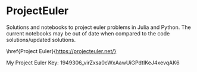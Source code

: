 # ProjectEuler
Solutions and notebooks to project euler problems in Julia and Python. The current notebooks may be out of date when compared to the code solutions/updated solutions.

\href{Project Euler}{https://projecteuler.net/}

My Project Euler Key: 1949306_virZxsa0cWxAawUiGPdtIKeJ4xevqAK6
